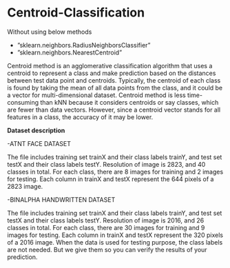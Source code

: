 # Centroid-Classification

Without using below methods  
 - ”sklearn.neighbors.RadiusNeighborsClassifier”  
 - ”sklearn.neighbors.NearestCentroid”  


Centroid method is an agglomerative classification algorithm that uses a centroid to represent a class and make prediction based on the distances between test data point and centroids. Typically, the centroid of each class is found by taking the mean of all data points from the class, and it could be a vector for multi-dimensional dataset. Centroid method is less time-consuming than kNN because it considers centroids or say classes, which are fewer than data vectors. However, since a centroid vector stands for all features in a class, the accuracy of it may be lower.




**Dataset description**

-ATNT FACE DATASET

The file includes training set trainX and their class labels trainY, and test set testX and their class labels testY. Resolution of image is 2823, and 40 classes in total. For each class, there are 8 images for training and 2 images for testing. Each column in trainX and testX represent the 644 pixels of a 2823 image.

-BINALPHA HANDWRITTEN DATASET

The file includes training set trainX and their class labels trainY, and test set testX and their class labels testY. Resolution of image is 2016, and 26 classes in total. For each class, there are 30 images for training and 9 images for testing. Each column in trainX and testX represent the 320 pixels of a 2016 image. When the data is used for testing purpose, the class labels are not needed. But we give them so you can verify the results of your prediction.
